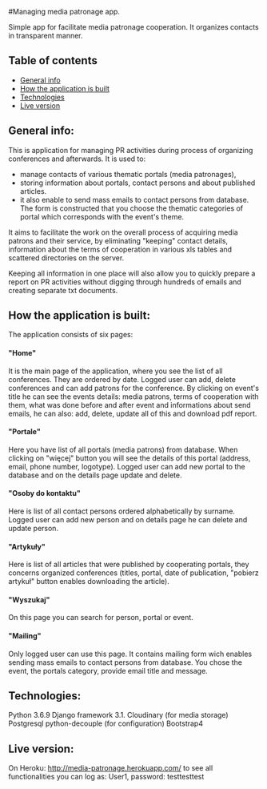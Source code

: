 #Managing media patronage app.

Simple app for facilitate media patronage cooperation. It organizes contacts in transparent manner.

## Table of contents
* [General info](#general-info)
* [How the application is built](#how-the-application-is-built)
* [Technologies](#technologies)
* [Live version](#live-version)

## General info:

This is application for managing PR activities during process of organizing conferences and afterwards.
It is used to:
* manage contacts of various thematic portals (media patronages),
* storing information about portals, contact persons and about published articles.
* it also enable to send mass emails to contact persons from database. The form is constructed that you choose
the thematic categories of portal which corresponds with the event's theme.

It aims to facilitate the work on the overall process of acquiring media patrons and their service,
by eliminating "keeping" contact details, information about the terms of cooperation in various xls tables
and scattered directories on the server.

Keeping all information in one place will also allow you to quickly prepare a report on PR activities
without digging through hundreds of emails and creating separate txt documents.

## How the application is built:
The application consists of six pages:

#### "Home" 
It is the main page of the application, where you see the list of all conferences. They are ordered by date.
Logged user can add, delete conferences and can add patrons for the conference. By clicking on event's title he can see the events details: media patrons, terms of cooperation with them, what was done before and after event and informations about send emails, he can also: add, delete, update all of this and download pdf report.

#### "Portale" 
Here you have list of all portals (media patrons) from database. When clicking on "więcej" button you will see the details of this portal (address, email, phone number, logotype). Logged user can add new portal to the database and on the details page update and delete.

#### "Osoby do kontaktu"
Here is list of all contact persons ordered alphabetically by surname. Logged user can add new person and on details page he can delete and update person.

#### "Artykuły" 
Here is list of all articles that were published by cooperating portals, they concerns organized conferences (titles, portal, date of publication, "pobierz artykuł" button enables downloading the article).

#### "Wyszukaj" 
On this page you can search for person, portal or event.

#### "Mailing" 
Only logged user can use this page. It contains mailing form wich enables sending mass emails to contact persons from database. You chose the event, the portals category, provide email title and message.

## Technologies:
Python 3.6.9
Django framework 3.1.
Cloudinary (for media storage) 
Postgresql
python-decouple (for configuration)
Bootstrap4


## Live version: 
On Heroku: http://media-patronage.herokuapp.com/
to see all functionalities you can log as: User1, password: testtesttest




